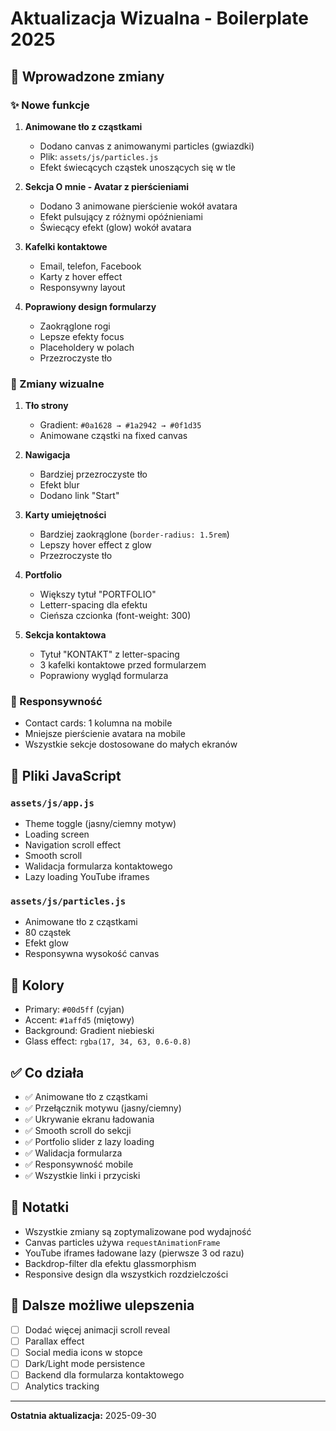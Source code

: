 # Aktualizacja Wizualna - Boilerplate 2025

## 🎨 Wprowadzone zmiany

### ✨ Nowe funkcje

1. **Animowane tło z cząstkami**
   - Dodano canvas z animowanymi particles (gwiazdki)
   - Plik: `assets/js/particles.js`
   - Efekt świecących cząstek unoszących się w tle

2. **Sekcja O mnie - Avatar z pierścieniami**
   - Dodano 3 animowane pierścienie wokół avatara
   - Efekt pulsujący z różnymi opóźnieniami
   - Świecący efekt (glow) wokół avatara

3. **Kafelki kontaktowe**
   - Email, telefon, Facebook
   - Karty z hover effect
   - Responsywny layout

4. **Poprawiony design formularzy**
   - Zaokrąglone rogi
   - Lepsze efekty focus
   - Placeholdery w polach
   - Przezroczyste tło

### 🎯 Zmiany wizualne

1. **Tło strony**
   - Gradient: `#0a1628 → #1a2942 → #0f1d35`
   - Animowane cząstki na fixed canvas

2. **Nawigacja**
   - Bardziej przezroczyste tło
   - Efekt blur
   - Dodano link "Start"

3. **Karty umiejętności**
   - Bardziej zaokrąglone (`border-radius: 1.5rem`)
   - Lepszy hover effect z glow
   - Przezroczyste tło

4. **Portfolio**
   - Większy tytuł "PORTFOLIO"
   - Letterr-spacing dla efektu
   - Cieńsza czcionka (font-weight: 300)

5. **Sekcja kontaktowa**
   - Tytuł "KONTAKT" z letter-spacing
   - 3 kafelki kontaktowe przed formularzem
   - Poprawiony wygląd formularza

### 📱 Responsywność

- Contact cards: 1 kolumna na mobile
- Mniejsze pierścienie avatara na mobile
- Wszystkie sekcje dostosowane do małych ekranów

## 🚀 Pliki JavaScript

### `assets/js/app.js`
- Theme toggle (jasny/ciemny motyw)
- Loading screen
- Navigation scroll effect
- Smooth scroll
- Walidacja formularza kontaktowego
- Lazy loading YouTube iframes

### `assets/js/particles.js`
- Animowane tło z cząstkami
- 80 cząstek
- Efekt glow
- Responsywna wysokość canvas

## 🎨 Kolory

- Primary: `#00d5ff` (cyjan)
- Accent: `#1affd5` (miętowy)
- Background: Gradient niebieski
- Glass effect: `rgba(17, 34, 63, 0.6-0.8)`

## ✅ Co działa

- ✅ Animowane tło z cząstkami
- ✅ Przełącznik motywu (jasny/ciemny)
- ✅ Ukrywanie ekranu ładowania
- ✅ Smooth scroll do sekcji
- ✅ Portfolio slider z lazy loading
- ✅ Walidacja formularza
- ✅ Responsywność mobile
- ✅ Wszystkie linki i przyciski

## 📝 Notatki

- Wszystkie zmiany są zoptymalizowane pod wydajność
- Canvas particles używa `requestAnimationFrame`
- YouTube iframes ładowane lazy (pierwsze 3 od razu)
- Backdrop-filter dla efektu glassmorphism
- Responsive design dla wszystkich rozdzielczości

## 🔧 Dalsze możliwe ulepszenia

- [ ] Dodać więcej animacji scroll reveal
- [ ] Parallax effect
- [ ] Social media icons w stopce
- [ ] Dark/Light mode persistence
- [ ] Backend dla formularza kontaktowego
- [ ] Analytics tracking

---

**Ostatnia aktualizacja:** 2025-09-30

